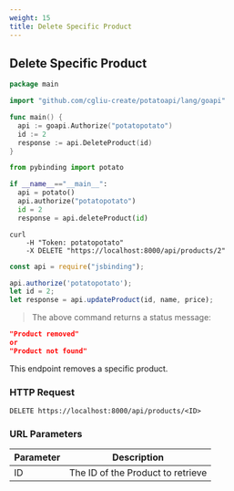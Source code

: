 ```yaml
---
weight: 15
title: Delete Specific Product
---
```


## Delete Specific Product

```go
package main

import "github.com/cgliu-create/potatoapi/lang/goapi"

func main() {
  api := goapi.Authorize("potatopotato")
  id := 2
  response := api.DeleteProduct(id) 
}
```


```python
from pybinding import potato

if __name__=="__main__":
  api = potato()
  api.authorize("potatopotato")
  id = 2
  response = api.deleteProduct(id)
```

```shell
curl
    -H "Token: potatopotato"
    -X DELETE "https://localhost:8000/api/products/2"
```

```javascript
const api = require("jsbinding");

api.authorize('potatopotato');
let id = 2;
let response = api.updateProduct(id, name, price);
```

> The above command returns a status message:

```json
"Product removed"
or
"Product not found"
```

This endpoint removes a specific product.

### HTTP Request

`DELETE https://localhost:8000/api/products/<ID>`

### URL Parameters

Parameter | Description
--------- | -----------
ID | The ID of the Product to retrieve

